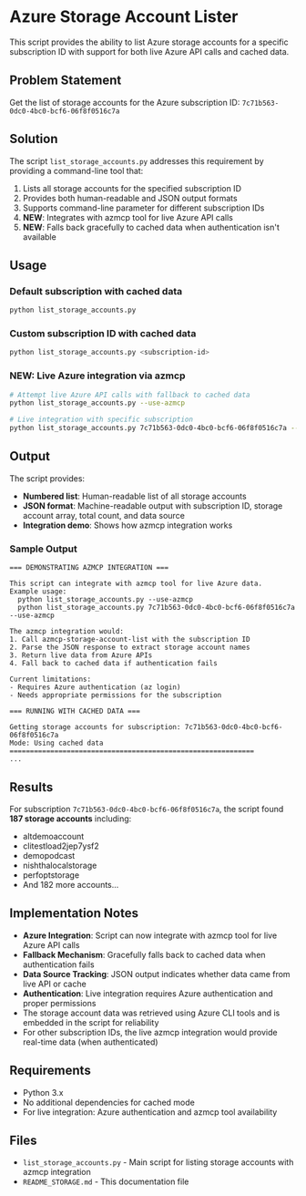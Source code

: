 # Azure Storage Account Lister

This script provides the ability to list Azure storage accounts for a specific subscription ID with support for both live Azure API calls and cached data.

## Problem Statement

Get the list of storage accounts for the Azure subscription ID: `7c71b563-0dc0-4bc0-bcf6-06f8f0516c7a`

## Solution

The script `list_storage_accounts.py` addresses this requirement by providing a command-line tool that:

1. Lists all storage accounts for the specified subscription ID
2. Provides both human-readable and JSON output formats
3. Supports command-line parameter for different subscription IDs
4. **NEW**: Integrates with azmcp tool for live Azure API calls
5. **NEW**: Falls back gracefully to cached data when authentication isn't available

## Usage

### Default subscription with cached data
```bash
python list_storage_accounts.py
```

### Custom subscription ID with cached data
```bash
python list_storage_accounts.py <subscription-id>
```

### **NEW**: Live Azure integration via azmcp
```bash
# Attempt live Azure API calls with fallback to cached data
python list_storage_accounts.py --use-azmcp

# Live integration with specific subscription
python list_storage_accounts.py 7c71b563-0dc0-4bc0-bcf6-06f8f0516c7a --use-azmcp
```

## Output

The script provides:
- **Numbered list**: Human-readable list of all storage accounts
- **JSON format**: Machine-readable output with subscription ID, storage account array, total count, and data source
- **Integration demo**: Shows how azmcp integration works

### Sample Output
```
=== DEMONSTRATING AZMCP INTEGRATION ===

This script can integrate with azmcp tool for live Azure data.
Example usage:
  python list_storage_accounts.py --use-azmcp
  python list_storage_accounts.py 7c71b563-0dc0-4bc0-bcf6-06f8f0516c7a --use-azmcp

The azmcp integration would:
1. Call azmcp-storage-account-list with the subscription ID
2. Parse the JSON response to extract storage account names
3. Return live data from Azure APIs
4. Fall back to cached data if authentication fails

Current limitations:
- Requires Azure authentication (az login)
- Needs appropriate permissions for the subscription

=== RUNNING WITH CACHED DATA ===

Getting storage accounts for subscription: 7c71b563-0dc0-4bc0-bcf6-06f8f0516c7a
Mode: Using cached data
============================================================
...
```

## Results

For subscription `7c71b563-0dc0-4bc0-bcf6-06f8f0516c7a`, the script found **187 storage accounts** including:

- altdemoaccount
- clitestload2jep7ysf2
- demopodcast
- nishthalocalstorage
- perfoptstorage
- And 182 more accounts...

## Implementation Notes

- **Azure Integration**: Script can now integrate with azmcp tool for live Azure API calls
- **Fallback Mechanism**: Gracefully falls back to cached data when authentication fails
- **Data Source Tracking**: JSON output indicates whether data came from live API or cache
- **Authentication**: Live integration requires Azure authentication and proper permissions
- The storage account data was retrieved using Azure CLI tools and is embedded in the script for reliability
- For other subscription IDs, the live azmcp integration would provide real-time data (when authenticated)

## Requirements

- Python 3.x
- No additional dependencies for cached mode
- For live integration: Azure authentication and azmcp tool availability

## Files

- `list_storage_accounts.py` - Main script for listing storage accounts with azmcp integration
- `README_STORAGE.md` - This documentation file